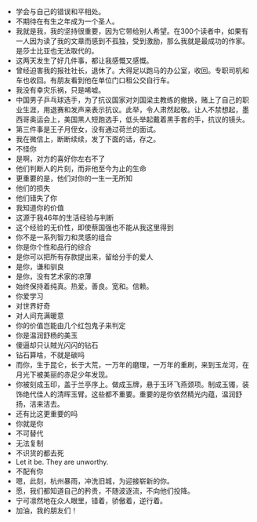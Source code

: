 - 学会与自己的错误和平相处。
- 不期待在有生之年成为一个圣人。
- 我就是我，我的坚持很重要，因为它带给别人希望。在300个读者中，如果有一人因为读了我的文章而感到不孤独，受到激励，那么我就是最成功的作家。是莎士比亚也无法取代的。
- 这两天发生了好几件事，都让我感慨又感慨。
- 曾经迫害我的报社社长，退休了。大得足以跑马的办公室，收回。专职司机和车也收回。有朋友看到他在单位门口租公交自行车。
- 我没有幸灾乐祸，只是唏嘘。
- 中国男子乒乓球选手，为了抗议国家对刘国梁主教练的撤换，赌上了自己的职业生涯，用退赛和发声来表示抗议。此举，令人肃然起敬。让人不禁想起，墨西哥奥运会上，美国黑人短跑选手，低头举起戴着黑手套的手，抗议的镜头。
- 第三件事是王子月侄女，没有通过荷兰的面试。
- 我在微信上，断断续续，发了下面的话，存之。
- 不怪你
- 是啊，对方的喜好你左右不了
- 他们判断人的片刻，而非他至今为止的生命
- 更重要的是，他们对你的一生一无所知
- 他们的损失
- 他们错失了你
- 我知道你的价值
- 这源于我46年的生活经验与判断
- 这个经验的无价性，即使蔡国强也不能从我这里得到
- 你不是一系列智力和灵感的组合
- 你是你个性和品行的综合
- 是你可以把所有存款提出来，留给分手的爱人
- 是你，谦和驯良
- 是你，没有艺术家的凉薄
- 始终保持着纯真。热爱。善良。宽和。信赖。
- 你爱学习
- 对世界好奇
- 对人间充满暖意
- 你的价值岂能由几个红包鬼子来判定
- 你是温润舒杨的美玉
- 傻逼却只认賊光闪闪的钻石
- 钻石算啥，不就是碳吗
- 而你，生于昆仑，长于大荒，一万年的磨理，一万年的重刷，来到玉龙河，在月光下被美丽的赤足少年发现。
- 你被刻成玉印，盖于兰亭序上。做成玉牌，悬于玉环飞燕颈项。制成玉镯，装饰绝代佳人的清晖玉臂。这些都不重要。重要的是你依然精光内蕴，温润舒扬，洁来洁去。
- 还有比这更重要的吗
- 你就是你
- 不可替代
- 无法复制
- 不识货的都去死
- Let it be. They are unworthy.
- 不配有你
- 嗯，此刻，杭州暴雨，冲洗旧城，为迎接崭新的你。
- 愿，我们都知道自己的矜贵，不随波逐流，不向他们投降。
- 宁可凛然地在众人眼里，错着，骄傲着，逆行着。
- 加油，我的朋友们！
